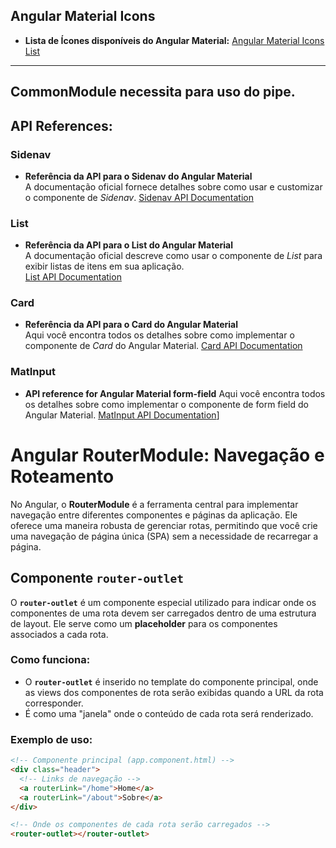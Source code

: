 ## **Angular Material Icons**
- **Lista de Ícones disponíveis do Angular Material:** 
[Angular Material Icons List](https://www.angularjswiki.com/angular/angular-material-icons-list-mat-icon-list/)
---

## CommonModule necessita para uso do pipe.

## **API References:**

### **Sidenav**
- **Referência da API para o Sidenav do Angular Material**  
A documentação oficial fornece detalhes sobre como usar e customizar o componente de *Sidenav*. 
[Sidenav API Documentation](https://material.angular.io/components/sidenav/)

### **List**
- **Referência da API para o List do Angular Material**  
A documentação oficial descreve como usar o componente de *List* para exibir listas de itens em sua aplicação.  
[List API Documentation](https://material.angular.io/components/list/)

### **Card**
- **Referência da API para o Card do Angular Material**  
Aqui você encontra todos os detalhes sobre como implementar o componente de *Card* do Angular Material.
[Card API Documentation](https://v17.material.angular.io/components/card/api)

### **MatInput**
- **API reference for Angular Material form-field**
Aqui você encontra todos os detalhes sobre como implementar o componente de form field do Angular Material.
[MatInput API Documentation](https://material.angular.io/components/input/overview)]

# **Angular RouterModule: Navegação e Roteamento**
No Angular, o **RouterModule** é a ferramenta central para implementar navegação entre diferentes componentes e páginas da aplicação. Ele oferece uma maneira robusta de gerenciar rotas, permitindo que você crie uma navegação de página única (SPA) sem a necessidade de recarregar a página.

## **Componente `router-outlet`**
O **`router-outlet`** é um componente especial utilizado para indicar onde os componentes de uma rota devem ser carregados dentro de uma estrutura de layout. Ele serve como um **placeholder** para os componentes associados a cada rota.

### Como funciona:
- O **`router-outlet`** é inserido no template do componente principal, onde as views dos componentes de rota serão exibidas quando a URL da rota corresponder.
- É como uma "janela" onde o conteúdo de cada rota será renderizado.

### Exemplo de uso:
```html
<!-- Componente principal (app.component.html) -->
<div class="header">
  <!-- Links de navegação -->
  <a routerLink="/home">Home</a>
  <a routerLink="/about">Sobre</a>
</div>

<!-- Onde os componentes de cada rota serão carregados -->
<router-outlet></router-outlet>




